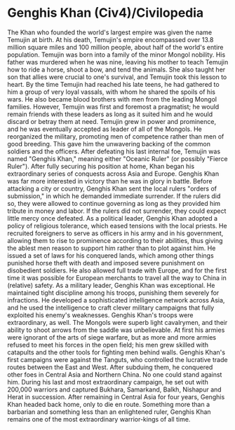 # Genghis Khan (Civ4)/Civilopedia

The Khan who founded the world's largest empire was given the name Temujin at birth. At his death, Temujin's empire encompassed over 13.8 million square miles and 100 million people, about half of the world's entire population.
Temujin was born into a family of the minor Mongol nobility. His father was murdered when he was nine, leaving his mother to teach Temujin how to ride a horse, shoot a bow, and tend the animals. She also taught her son that allies were crucial to one's survival, and Temujin took this lesson to heart. By the time Temujin had reached his late teens, he had gathered to him a group of very loyal vassals, with whom he shared the spoils of his wars. He also became blood brothers with men from the leading Mongol families. However, Temujin was first and foremost a pragmatist; he would remain friends with these leaders as long as it suited him and he would discard or betray them at need.
Temujin grew in power and prominence, and he was eventually accepted as leader of all of the Mongols. He reorganized the military, promoting men of competence rather than men of good breeding. This gave him the unwavering backing of the common soldiers and the officers. After defeating his last internal foe, Temujin was named "Genghis Khan," meaning either "Oceanic Ruler" (or possibly "Fierce Ruler"). After fully securing his position at home, Khan began his extraordinary series of conquests across Asia and Europe.
Genghis Khan was far more interested in victory than he was in glory in battle. Before attacking a city or country, Genghis Khan sent the local rulers "orders of submission," in which he demanded immediate surrender. If the rulers did so, they were allowed to continue governing as long as they provided him tribute in money and labor. If the rulers did not surrender, they could expect little mercy once defeated.
As a political leader, Genghis Khan adopted a policy of religious tolerance, which eased tensions with the local priests. He recruited foreigners to serve as officers in his army and in his government, allowing them to rise to prominence according to their abilities, thus giving the ablest men reason to support him rather than to plot against him. He issued a set of laws for his conquered lands, which among other things punished horse theft with death and imposed severe punishment on disobedient soldiers. He also allowed full trade with Europe, and for the first time it was possible for European merchants to travel all the way to China in (relative) safety.
As a military leader, Genghis Khan was exceptional. He maintained tight discipline among his troops, punishing them severely for infractions. He developed a sophisticated intelligence network across Asia, and he used the intelligence to craft clever military campaigns that fully exploited his enemy's weaknesses. Genghis Khan's troops were extraordinary, as well. The Mongols were superb light cavalrymen, and their ability to shoot arrows from the saddle was unbelievable. At first his armies were ignorant of the arts of siege warfare, but as more and more armies refused to meet his forces in the open field; his men grew skilled with catapults and the other tools for fighting men behind walls.
Genghis Khan's first campaigns were against the Tanguts, who controlled the lucrative trade routes between the East and West. After subduing them, he conquered other foes in Central Asia and Northern China. No one could stand against him. During his last and most extraordinary campaign, he set out with 200,000 warriors and captured Bukhara, Samarkand, Balkh, Nishapur and Herat in succession. After remaining in Central Asia for four years, Genghis Khan headed back home, only to die en route.
Something more than a barbarian and something less than an enlightened ruler, Genghis Khan remains one of the most extraordinary warrior-kings of all time.